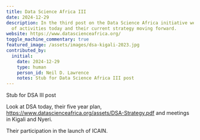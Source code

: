 ```yaml
---
title: Data Science Africa III
date: 2024-12-29
description: I﻿n the third post on the Data Science Africa initiative we look at the breadth
  of activities today and their current strategy moving forward.
website: https://www.datascienceafrica.org/
toggle_machine_commentary: true
featured_image: /assets/images/dsa-kigali-2023.jpg
contributed_by:
  initial:
    date: 2024-12-29
    type: human
    person_id: Neil D. Lawrence
    notes: Stub for Data Science Africa III post
---
```


S﻿tub for DSA III post

Look at DSA today, their five year plan, <https://www.datascienceafrica.org/assets/DSA-Strategy.pdf> and meetings in Kigali and Nyeri. 

Their participation in the launch of ICAIN.

